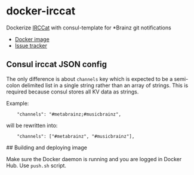 # docker-irccat

Dockerize [IRCCat](https://github.com/irccloud/irccat) with consul-template for \*Brainz git notifications

* [Docker image](https://hub.docker.com/r/metabrainz/irccat)
* [Issue tracker](https://tickets.metabrainz.org/issues/?jql=project=OTHER+AND+component=BrainzGit)

## Consul irccat JSON config

The only difference is about `channels` key which is expected to be a
semi-colon delimited list in a single string rather than an array of
strings. This is required because consul stores all KV data as strings.

Example:

```
    "channels": "#metabrainz;#musicbrainz",
```

will be rewritten into:

```
    "channels": ["#metabrainz", "#musicbrainz"],
```


## Building and deploying image

Make sure the Docker daemon is running and you are logged in Docker Hub.
Use `push.sh` script.
